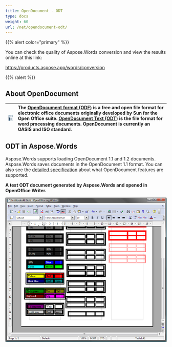 ```yaml
---
title: OpenDocument - ODT
type: docs
weight: 60
url: /net/opendocument-odt/
---
```


{{% alert color="primary" %}} 

You can check the quality of Aspose.Words conversion and view the results online at this link:

<https://products.aspose.app/words/conversion>

{{% /alert %}} 


## **About OpenDocument**

|![todo:image_alt_text](opendocument-odt_1.png)|The [OpenDocument format (ODF)](http://en.wikipedia.org/wiki/OpenDocument) is a free and open file format for electronic office documents originally developed by Sun for the Open Office suite. [OpenDocument Text (ODT)](https://docs.fileformat.com/word-processing/odt/) is the file format for word processing documents. OpenDocument is currently an OASIS and ISO standard.|
| :- | :- |

## **ODT in Aspose.Words**

Aspose.Words supports loading OpenDocument 1.1 and 1.2 documents. Aspose.Words saves documents in the OpenDocument 1.1 format. You can also see the [detailed specification](/words/net/document-interoperability/) about what OpenDocument features are supported.

**A test ODT document generated by Aspose.Words and opened in OpenOffice Writer.**

![todo:image_alt_text](opendocument-odt_2.png)
